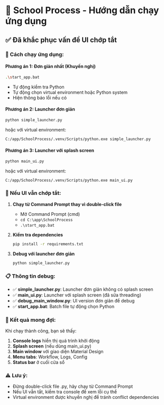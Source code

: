 # 🏫 School Process - Hướng dẫn chạy ứng dụng

## ✅ Đã khắc phục vấn đề UI chớp tắt

### 🚀 Cách chạy ứng dụng:

#### **Phương án 1: Đơn giản nhất (Khuyến nghị)**
```bash
.\start_app.bat
```
- Tự động kiểm tra Python
- Tự động chọn virtual environment hoặc Python system
- Hiện thông báo lỗi nếu có

#### **Phương án 2: Launcher đơn giản**
```bash
python simple_launcher.py
```
hoặc với virtual environment:
```bash
C:/app/SchoolProcess/.venv/Scripts/python.exe simple_launcher.py
```

#### **Phương án 3: Launcher với splash screen**
```bash
python main_ui.py
```
hoặc với virtual environment:
```bash
C:/app/SchoolProcess/.venv/Scripts/python.exe main_ui.py
```

### 🔧 Nếu UI vẫn chớp tắt:

1. **Chạy từ Command Prompt thay vì double-click file**
   - Mở Command Prompt (cmd)
   - `cd C:\app\SchoolProcess`
   - `.\start_app.bat`

2. **Kiểm tra dependencies**
   ```bash
   pip install -r requirements.txt
   ```

3. **Debug với launcher đơn giản**
   ```bash
   python simple_launcher.py
   ```

### 📋 Thông tin debug:

- ✅ **simple_launcher.py**: Launcher đơn giản không có splash screen
- ✅ **main_ui.py**: Launcher với splash screen (đã sửa threading)
- ✅ **debug_main_window.py**: UI version đơn giản để debug
- ✅ **start_app.bat**: Batch file tự động chọn Python

### 🎯 Kết quả mong đợi:

Khi chạy thành công, bạn sẽ thấy:
1. **Console logs** hiển thị quá trình khởi động
2. **Splash screen** (nếu dùng main_ui.py) 
3. **Main window** với giao diện Material Design
4. **Menu tabs**: Workflow, Logs, Config
5. **Status bar** ở cuối cửa sổ

### ⚠️ Lưu ý:

- Đừng double-click file .py, hãy chạy từ Command Prompt
- Nếu UI vẫn tắt, kiểm tra console để xem lỗi cụ thể
- Virtual environment được khuyến nghị để tránh conflict dependencies
